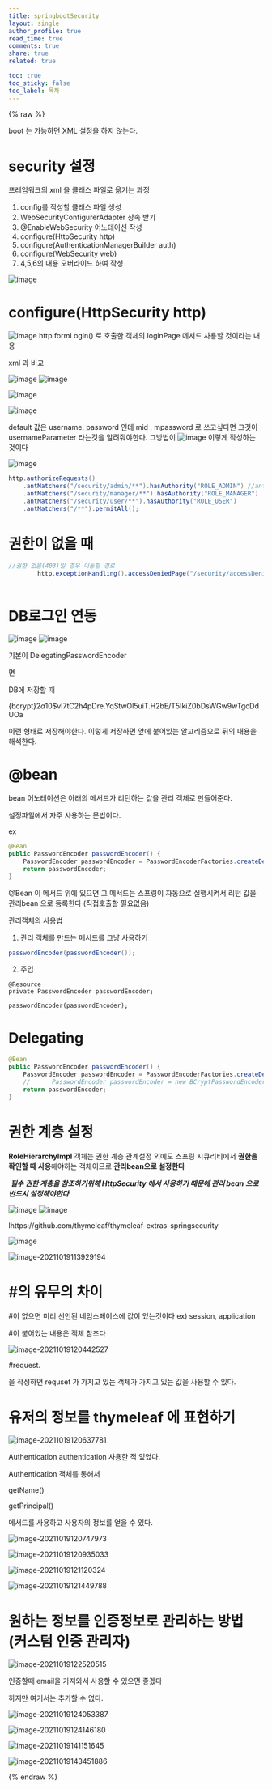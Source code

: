 ```yaml
---
title: springbootSecurity
layout: single
author_profile: true
read_time: true
comments: true
share: true
related: true

toc: true
toc_sticky: false
toc_label: 목차
---
```




 {% raw %}



boot 는 가능하면 XML 설정을 하지 않는다.



# security 설정

프레임워크의 xml 을 클래스 파일로 옮기는 과정

1. config를 작성할 클래스 파일 생성
2. WebSecurityConfigurerAdapter 상속 받기
3. @EnableWebSecurity 어노테이션 작성
4. configure(HttpSecurity http)
5. configure(AuthenticationManagerBuilder auth)
6. configure(WebSecurity web)
7. 4,5,6의 내용 오버라이드 하여 작성

![image](https://user-images.githubusercontent.com/65274952/137823294-91b0fdac-cbe3-45a0-ae24-0b3b3862c8ef.png)



# configure(HttpSecurity http)

![image](https://user-images.githubusercontent.com/65274952/137823718-66747998-9df0-44bc-819d-b25641b5fa97.png)
	http.formLogin() 로 호출한 객체의
loginPage 메서드 사용할 것이라는 내용

xml 과 비교


![image](https://user-images.githubusercontent.com/65274952/137823848-c8f81062-0f9e-42e5-8ac2-bf4a2a0620cc.png)
![image](https://user-images.githubusercontent.com/65274952/137823863-43d874cb-e0f3-4844-8b70-e58d41c32918.png)



![image](https://user-images.githubusercontent.com/65274952/137824813-4fc34ae4-c063-4995-a2be-f43cc73a5398.png)

![image](https://user-images.githubusercontent.com/65274952/137824858-851ba637-5546-471c-9834-ffe493c90377.png)


default 값은 username, password 인데 
mid , mpassword 로 쓰고싶다면 
그것이
usernameParameter 라는것을 알려줘야한다. 그방법이 
![image](https://user-images.githubusercontent.com/65274952/137825051-67b34285-de7c-4ade-94c9-d12f3f6ed6c1.png)
이렇게 작성하는 것이다



![image](https://user-images.githubusercontent.com/65274952/137826465-e4aa42fb-afb8-4b66-8722-a23790eaf551.png)

```java
http.authorizeRequests()
    .antMatchers("/security/admin/**").hasAuthority("ROLE_ADMIN") //ant를 사용하면 /security/admin/** 같은 표기법 사용가능
    .antMatchers("/security/manager/**").hasAuthority("ROLE_MANAGER")
    .antMatchers("/security/user/**").hasAuthority("ROLE_USER")
    .antMatchers("/**").permitAll();
```



# 권한이 없을 때

```java
//권한 없음(403)일 경우 이동할 경로
		http.exceptionHandling().accessDeniedPage("/security/accessDenid");
		
```





# DB로그인 연동

![image](https://user-images.githubusercontent.com/65274952/137828603-233d12da-c8e2-4a99-b43c-544472653046.png)
![image](https://user-images.githubusercontent.com/65274952/137828878-e1becbce-eb6b-4491-8331-72bb811ce509.png)



기본이  DelegatingPasswordEncoder

면

DB에 저장할 때 

{bcrypt}$2a$10$vI7tC2h4pDre.YqStwOl5uiT.H2bE/T5IkiZ0bDsWGw9wTgcDdUOa

이런 형태로 저장해야한다. 이렇게 저장하면 앞에 붙어있는 알고리즘으로 뒤의 내용을 해석한다.



# @bean

bean 어노테이션은 아래의 메서드가 리턴하는 값을 관리 객체로 만들어준다.

설정파일에서 자주 사용하는 문법이다.



ex

```java
@Bean
public PasswordEncoder passwordEncoder() {
    PasswordEncoder passwordEncoder = PasswordEncoderFactories.createDelegatingPasswordEncoder();
    return passwordEncoder;
}
```

@Bean 이 메서드 위에 있으면 그 메서드는 스프링이 자동으로 실행시켜서 리턴 값을 관리bean 으로 등록한다 (직접호출할 필요없음)



관리객체의 사용법

1. 관리 객체를 만드는 메서드를 그냥 사용하기

```java
passwordEncoder(passwordEncoder());
```

2. 주입

```
@Resource
private PasswordEncoder passwordEncoder;

passwordEncoder(passwordEncoder);
```



# Delegating

```java
@Bean
public PasswordEncoder passwordEncoder() {
    PasswordEncoder passwordEncoder = PasswordEncoderFactories.createDelegatingPasswordEncoder();
    //		PasswordEncoder passwordEncoder = new BCryptPasswordEncoder(); //이렇게 사용하려면 bcrypt로 인코딩된 비밀번호만 저장되어있어야 한다.
    return passwordEncoder;
}
```



# 권한 계층 설정

**RoleHierarchyImpl** 객체는 권한 계층 관계설정 외에도 스프링 시큐리티에서 **권한을 확인할 때 사용**해야하는 객체이므로 **관리bean으로 설정한다**

​	***필수 권한 계층을 참조하기위해 HttpSecurity 에서 사용하기 때문에 관리 bean 으로 반드시 설정해야한다***





![image](https://user-images.githubusercontent.com/65274952/137831670-fab9d3dc-1d70-4f58-8372-3a25d945354c.png)
![image](https://user-images.githubusercontent.com/65274952/137832836-3ca3c2f8-9ad2-4f6d-a6f9-d2c1629ecf92.png)



lhttps://github.com/thymeleaf/thymeleaf-extras-springsecurity



![image](https://user-images.githubusercontent.com/65274952/137833471-245eeb69-93db-4239-baa8-51fbbc42164d.png)









![image-20211019113929194](C:\Users\mwe22\AppData\Roaming\Typora\typora-user-images\image-20211019113929194.png)



# #의 유무의 차이

#이 없으면 미리 선언된 네임스페이스에 값이 있는것이다 ex) session, application 



#이 붙어있는 내용은 객체 참조다

![image-20211019120442527](C:\Users\mwe22\AppData\Roaming\Typora\typora-user-images\image-20211019120442527.png)

#request.

을 작성하면 requset 가 가지고 있는 객체가 가지고 있는 값을 사용할 수 있다.

 

# 유저의 정보를 thymeleaf 에  표현하기

![image-20211019120637781](C:\Users\mwe22\AppData\Roaming\Typora\typora-user-images\image-20211019120637781.png)

Authentication authentication 사용한 적 있었다.

Authentication 객체를 통해서

getName()

getPrincipal()

메서드를 사용하고 사용자의 정보를 얻을 수 있다.



![image-20211019120747973](C:\Users\mwe22\AppData\Roaming\Typora\typora-user-images\image-20211019120747973.png)





![image-20211019120935033](C:\Users\mwe22\AppData\Roaming\Typora\typora-user-images\image-20211019120935033.png)

![image-20211019121120324](C:\Users\mwe22\AppData\Roaming\Typora\typora-user-images\image-20211019121120324.png)





![image-20211019121449788](C:\Users\mwe22\AppData\Roaming\Typora\typora-user-images\image-20211019121449788.png)



# 원하는 정보를 인증정보로 관리하는 방법 (커스텀 인증 관리자)

![image-20211019122520515](C:\Users\mwe22\AppData\Roaming\Typora\typora-user-images\image-20211019122520515.png)

인증할때 email을 가져와서 사용할 수 있으면 좋겠다

하지만 여기서는 추가할 수 없다.







![image-20211019124053387](C:\Users\mwe22\AppData\Roaming\Typora\typora-user-images\image-20211019124053387.png)

![image-20211019124146180](C:\Users\mwe22\AppData\Roaming\Typora\typora-user-images\image-20211019124146180.png)



![image-20211019141151645](C:\Users\mwe22\AppData\Roaming\Typora\typora-user-images\image-20211019141151645.png)





![image-20211019143451886](C:\Users\mwe22\AppData\Roaming\Typora\typora-user-images\image-20211019143451886.png)











 {% endraw %}

